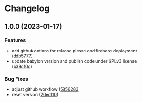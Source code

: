 # Changelog

## 1.0.0 (2023-01-17)


### Features

* add github actions for release please and firebase deployment ([ddb5777](https://github.com/fabianbormann/WalkInWallet/commit/ddb57777075e45b09c45becb38d1af5e49adf3b7))
* update babylon version and publish code under GPLv3 license ([b39cf0c](https://github.com/fabianbormann/WalkInWallet/commit/b39cf0c5bfc14ede0cc4e8ff378689ba65f15f09))


### Bug Fixes

* adjust github workflow ([5856283](https://github.com/fabianbormann/WalkInWallet/commit/58562837aa85ac79ca0dcfb795e0c3b62a1ea54f))
* reset version ([20ec110](https://github.com/fabianbormann/WalkInWallet/commit/20ec11063f48b7771e584dfe9ecf524409dc4fb4))

